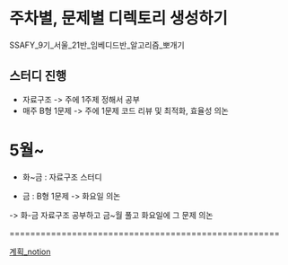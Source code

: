 # 주차별, 문제별 디렉토리 생성하기
SSAFY_9기_서울_21반_임베디드반_알고리즘_뽀개기

## 스터디 진행
- 자료구조 -> 주에 1주제 정해서 공부
- 매주 B형 1문제 -> 주에 1문제 코드 리뷰 및 최적화, 효율성 의논

# 5월~
- 화~금 : 자료구조 스터디

- 금 : B형 1문제 -> 화요일 의논 

-> 화-금 자료구조 공부하고 금~월 풀고 화요일에 그 문제 의논

====================================================

[계획_notion](https://glen-attention-90c.notion.site/a6be75401b5844c88f4a202e409e62b1)
